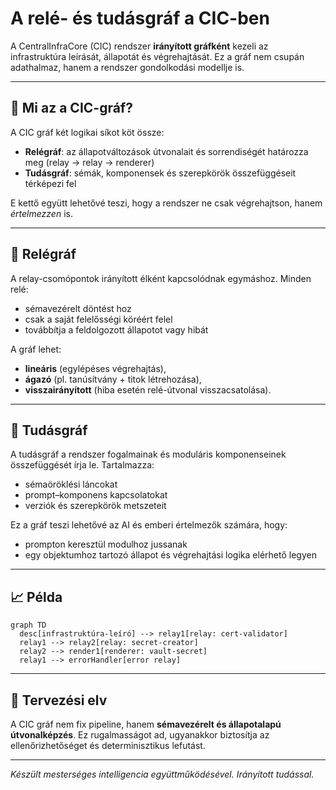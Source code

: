 # A relé- és tudásgráf a CIC-ben

A CentralInfraCore (CIC) rendszer **irányított gráfként** kezeli az infrastruktúra leírását, állapotát és végrehajtását. Ez a gráf nem csupán adathalmaz, hanem a rendszer gondolkodási modellje is.

---

## 🧭 Mi az a CIC-gráf?

A CIC gráf két logikai síkot köt össze:

* **Relégráf**: az állapotváltozások útvonalait és sorrendiségét határozza meg (relay → relay → renderer)
* **Tudásgráf**: sémák, komponensek és szerepkörök összefüggéseit térképezi fel

E kettő együtt lehetővé teszi, hogy a rendszer ne csak végrehajtson, hanem *értelmezzen* is.

---

## 🔁 Relégráf

A relay-csomópontok irányított élként kapcsolódnak egymáshoz. Minden relé:

* sémavezérelt döntést hoz
* csak a saját felelősségi köréért felel
* továbbítja a feldolgozott állapotot vagy hibát

A gráf lehet:

* **lineáris** (egylépéses végrehajtás),
* **ágazó** (pl. tanúsítvány + titok létrehozása),
* **visszairányított** (hiba esetén relé-útvonal visszacsatolása).

---

## 🧠 Tudásgráf

A tudásgráf a rendszer fogalmainak és moduláris komponenseinek összefüggését írja le. Tartalmazza:

* sémaöröklési láncokat
* prompt–komponens kapcsolatokat
* verziók és szerepkörök metszeteit

Ez a gráf teszi lehetővé az AI és emberi értelmezők számára, hogy:

* prompton keresztül modulhoz jussanak
* egy objektumhoz tartozó állapot és végrehajtási logika elérhető legyen

---

## 📈 Példa

```mermaid
graph TD
  desc[infrastruktúra-leíró] --> relay1[relay: cert-validator]
  relay1 --> relay2[relay: secret-creator]
  relay2 --> render1[renderer: vault-secret]
  relay1 --> errorHandler[error relay]
```

---

## 🎯 Tervezési elv

A CIC gráf nem fix pipeline, hanem **sémavezérelt és állapotalapú útvonalképzés**. Ez rugalmasságot ad, ugyanakkor biztosítja az ellenőrizhetőséget és determinisztikus lefutást.

---

*Készült mesterséges intelligencia együttműködésével. Irányított tudással.*
